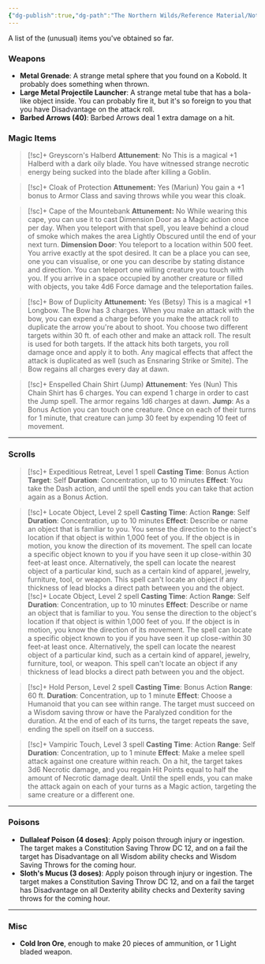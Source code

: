 ```yaml
---
{"dg-publish":true,"dg-path":"The Northern Wilds/Reference Material/Notable Items.md","permalink":"/the-northern-wilds/reference-material/notable-items/","tags":["TTRPG/Campaigns/Northern-Wilds","Journal"]}
---
```


A list of the (unusual) items you've obtained so far.

### Weapons
- **Metal Grenade**: A strange metal sphere that you found on a Kobold. It probably does something when thrown.
- **Large Metal Projectile Launcher**: A strange metal tube that has a bola-like object inside. You can probably fire it, but it's so foreign to you that you have Disadvantage on the attack roll.
- **Barbed Arrows (40)**: Barbed Arrows deal 1 extra damage on a hit.

### Magic Items
>[!sc]+ Greyscorn's Halberd
>**Attunement**: No
>This is a magical +1 Halberd with a dark oily blade. You have witnessed strange necrotic energy being sucked into the blade after killing a Goblin.

>[!sc]+ Cloak of Protection
>**Attunement:** Yes (Mariun)
>You gain a +1 bonus to Armor Class and saving throws while you wear this cloak.

>[!sc]+ Cape of the Mountebank
>**Attunement:** No
>While wearing this cape, you can use it to cast Dimension Door as a Magic action once per day. When you teleport with that spell, you leave behind a cloud of smoke which makes the area Lightly Obscured until the end of your next turn.
>**Dimension Door**: You teleport to a location within 500 feet. You arrive exactly at the spot desired. It can be a place you can see, one you can visualise, or one you can describe by stating distance and direction. You can teleport one willing creature you touch with you. If you arrive in a space occupied by another creature or filled with objects, you take 4d6 Force damage and the teleportation failes.

>[!sc]+ Bow of Duplicity
>**Attunement:** Yes (Betsy)
>This is a magical +1 Longbow. The Bow has 3 charges. When you make an attack with the bow, you can expend a charge before you make the attack roll to duplicate the arrow you're about to shoot. You choose two different targets within 30 ft. of each other and make an attack roll. The result is used for both targets. If the attack hits both targets, you roll damage once and apply it to both. Any magical effects that affect the attack is duplicated as well (such as Ensnaring Strike or Smite). The Bow regains all charges every day at dawn. 

>[!sc]+ Enspelled Chain Shirt (Jump)
>**Attunement**: Yes (Nun)
>This Chain Shirt has 6 charges. You can expend 1 charge in order to cast the Jump spell. The armor regains 1d6 charges at dawn.
>**Jump**: As a Bonus Action you can touch one creature. Once on each of their turns for 1 minute, that creature can jump 30 feet by expending 10 feet of movement.

---
### Scrolls
>[!sc]+ Expeditious Retreat, Level 1 spell
>**Casting Time**: Bonus Action
>**Target**: Self
>**Duration**: Concentration, up to 10 minutes
>**Effect**: You take the Dash action, and until the spell ends you can take that action again as a Bonus Action.

>[!sc]+ Locate Object, Level 2 spell
>**Casting Time**: Action
>**Range**: Self
>**Duration**: Concentration, up to 10 minutes
>**Effect**: Describe or name an object that is familiar to you. You sense the direction to the object's location if that object is within 1,000 feet of you. If the object is in motion, you know the direction of its movement. The spell can locate a specific object known to you if you have seen it up close-within 30 feet-at least once. Alternatively, the spell can locate the nearest object of a particular kind, such as a certain kind of apparel, jewelry, furniture, tool, or weapon.
>This spell can't locate an object if any thickness of lead blocks a direct path between you and the object.
>[!sc]+ Locate Object, Level 2 spell
>**Casting Time**: Action
>**Range**: Self
>**Duration**: Concentration, up to 10 minutes
>**Effect**: Describe or name an object that is familiar to you. You sense the direction to the object's location if that object is within 1,000 feet of you. If the object is in motion, you know the direction of its movement. The spell can locate a specific object known to you if you have seen it up close-within 30 feet-at least once. Alternatively, the spell can locate the nearest object of a particular kind, such as a certain kind of apparel, jewelry, furniture, tool, or weapon.
>This spell can't locate an object if any thickness of lead blocks a direct path between you and the object.

>[!sc]+ Hold Person, Level 2 spell
>**Casting Time**: Bonus Action
>**Range**: 60 ft.
>**Duration**: Concentration, up to 1 minute
>**Effect**: Choose a Humanoid that you can see within range. The target must succeed on a Wisdom saving throw or have the Paralyzed condition for the duration. At the end of each of its turns, the target repeats the save, ending the spell on itself on a success.

>[!sc]+ Vampiric Touch, Level 3 spell
>**Casting Time**: Action
>**Range**: Self
>**Duration**: Concentration, up to 1 minute
>**Effect**: Make a melee spell attack against one creature within reach. On a hit, the target takes 3d6 Necrotic damage, and you regain Hit Points equal to half the amount of Necrotic damage dealt. Until the spell ends, you can make the attack again on each of your turns as a Magic action, targeting the same creature or a different one.

---
### Poisons
- **Dullaleaf Poison** **(4 doses)**: Apply poison through injury or ingestion. The target makes a Constitution Saving Throw DC 12, and on a fail the target has Disadvantage on all Wisdom ability checks and Wisdom Saving Throws for the coming hour. 
- **Sloth's Mucus (3 doses)**: Apply poison through injury or ingestion. The target makes a Constitution Saving Throw DC 12, and on a fail the target has Disadvantage on all Dexterity ability checks and Dexterity saving throws for the coming hour.

---
### Misc
- **Cold Iron Ore**, enough to make 20 pieces of ammunition, or 1 Light bladed weapon.
